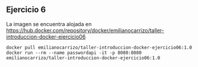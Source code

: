 ## Ejercicio 6

La imagen se encuentra alojada en https://hub.docker.com/repository/docker/emilianocarrizo/taller-introduccion-docker-ejercicio06

```
docker pull emilianocarrizo/taller-introduccion-docker-ejercicio06:1.0
docker run --rm --name passwordapi -it -p 8080:8080 emilianocarrizo/taller-introduccion-docker-ejercicio06:1.0
```
